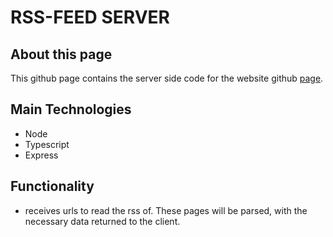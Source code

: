 # RSS-FEED SERVER

## About this page

This github page contains the server side code for the website github [page](https://github.com/MarshPeter/rss-feed-website).

## Main Technologies

* Node
* Typescript
* Express

## Functionality

* receives urls to read the rss of. These pages will be parsed, with the necessary data returned to the client.
